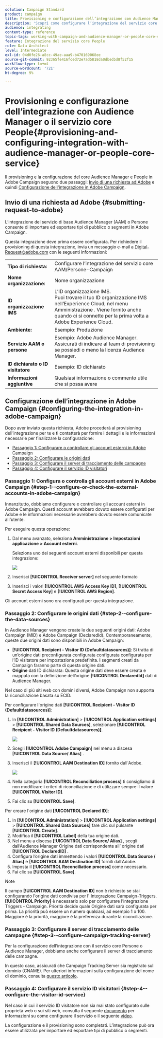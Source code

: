 ```yaml
---
solution: Campaign Standard
product: campaign
title: Provisioning e configurazione dell’integrazione con Audience Manager o il servizio core People
description: 'Scopri come configurare l’integrazione del servizio core Audience Manager / Persone per iniziare a condividere audience o segmenti con le diverse soluzioni Adobe Experience Cloud. '
audience: integrating
content-type: reference
topic-tags: working-with-campaign-and-audience-manager-or-people-core-service
feature: Integrazione del servizio core People
role: Data Architect
level: Intermediate
exl-id: 04d0fe26-a8cc-49ae-aaa9-b470169068ee
source-git-commit: 92365fe416fced72e7ad5818da0dbed5d8f52f15
workflow-type: tm+mt
source-wordcount: '721'
ht-degree: 9%

---
```


# Provisioning e configurazione dell’integrazione con Audience Manager o il servizio core People{#provisioning-and-configuring-integration-with-audience-manager-or-people-core-service}

Il provisioning e la configurazione del core Audience Manager e People in Adobe Campaign seguono due passaggi: [Invio di una richiesta ad Adobe](#submitting-request-to-adobe) e quindi [Configurazione dell&#39;integrazione in Adobe Campaign](#configuring-the-integration-in-adobe-campaign).

## Invio di una richiesta ad Adobe {#submitting-request-to-adobe}

L’integrazione del servizio di base Audience Manager (AAM) o Persone consente di importare ed esportare tipi di pubblico o segmenti in Adobe Campaign.

Questa integrazione deve prima essere configurata. Per richiedere il provisioning di questa integrazione, invia un messaggio e-mail a [Digital-Request@adobe.com](mailto:Digital-Request@adobe.com) con le seguenti informazioni:

<table> 
 <tbody> 
  <tr> 
   <td> <strong>Tipo di richiesta:</strong><br /> </td> 
   <td> Configurare l’integrazione del servizio core AAM/Persone-Campaign </td> 
  </tr> 
  <tr> 
   <td> <strong>Nome organizzazione:</strong><br /> </td> 
   <td> Nome organizzazione </td> 
  </tr> 
  <tr> 
   <td> <strong>ID organizzazione IMS</strong><br /> </td> 
   <td> L’ID organizzazione IMS. <br> Puoi trovare il tuo ID organizzazione IMS nell’Experience Cloud, nel menu Amministrazione . Viene fornito anche quando ci si connette per la prima volta a Adobe Experience Cloud. </td> 
  </tr> 
  <tr> 
   <td> <strong>Ambiente:</strong><br /> </td> 
   <td> Esempio: Produzione </td> 
  </tr> 
  <tr> 
   <td> <strong>Servizio AAM o persone</strong><br /> </td> 
   <td> Esempio: Adobe Audience Manager. Assicurati di indicare al team di provisioning se possiedi o meno la licenza Audience Manager.</td> 
  </tr> 
  <tr> 
   <td> <strong>ID dichiarato o ID visitatore</strong><br /> </td> 
   <td> Esempio: ID dichiarato </td> 
  </tr> 
  <tr> 
   <td> <strong>Informazioni aggiuntive</strong><br /> </td> 
   <td> Qualsiasi informazione o commento utile che si possa avere </td> 
  </tr> 
 </tbody> 
</table>

## Configurazione dell’integrazione in Adobe Campaign {#configuring-the-integration-in-adobe-campaign}

Dopo aver inviato questa richiesta, Adobe procederà al provisioning dell’integrazione per te e ti contatterà per fornire i dettagli e le informazioni necessarie per finalizzare la configurazione:

* [Passaggio 1: Configurare o controllare gli account esterni in Adobe Campaign](#step-1--configure-or-check-the-external-accounts-in-adobe-campaign)
* [Passaggio 2: Configurare le origini dati](#step-2--configure-the-data-sources)
* [Passaggio 3: Configurare il server di tracciamento delle campagne](#step-3--configure-campaign-tracking-server)
* [Passaggio 4: Configurare il servizio ID visitatori](#step-4--configure-the-visitor-id-service)

### Passaggio 1: Configura o controlla gli account esterni in Adobe Campaign {#step-1--configure-or-check-the-external-accounts-in-adobe-campaign}

Innanzitutto, dobbiamo configurare o controllare gli account esterni in Adobe Campaign. Questi account avrebbero dovuto essere configurati per Adobe e le informazioni necessarie avrebbero dovuto essere comunicate all&#39;utente.

Per eseguire questa operazione:

1. Dal menu avanzato, seleziona **Amministrazione > Impostazioni applicazione > Account esterni**.

   Seleziona uno dei seguenti account esterni disponibili per questa integrazione:

   ![](assets/integration_aam_1.png)

1. Inserisci **[!UICONTROL Receiver server]** nel seguente formato
1. Inserisci i valori **[!UICONTROL AWS Access Key ID]**, **[!UICONTROL Secret Access Key]** e **[!UICONTROL AWS Region]**.

Gli account esterni sono ora configurati per questa integrazione.

### Passaggio 2: Configurare le origini dati {#step-2--configure-the-data-sources}

In Audience Manager vengono create le due seguenti origini dati: Adobe Campaign (MID) e Adobe Campaign (DeclaredId). Contemporaneamente, queste due origini dati sono disponibili in Adobe Campaign:

* **[!UICONTROL Recipient - Visitor ID (Defaultdatasources)]**: Si tratta di un’origine dati preconfigurata configurata configurata configurata per l’ID visitatore per impostazione predefinita. I segmenti creati da Campaign faranno parte di questa origine dati.
* **Origine** dati ID dichiarata: Questa origine dati deve essere creata e mappata con la definizione dell’origine  **[!UICONTROL DeclaredId]** dati di Audience Manager.

Nel caso di più siti web con domini diversi, Adobe Campaign non supporta la riconciliazione basata su ECID.

Per configurare l&#39;origine dati **[!UICONTROL Recipient - Visitor ID (Defaultdatasources)]**:

1. In **[!UICONTROL Administration]** > **[!UICONTROL Application settings]** > **[!UICONTROL Shared Data Sources]**, selezionare **[!UICONTROL Recipient - Visitor ID (Defaultdatasources)]**.

   ![](assets/integration_aam_2.png)

1. Scegli **[!UICONTROL Adobe Campaign]** nel menu a discesa **[!UICONTROL Data Source/ Alias]** .
1. Inserisci il **[!UICONTROL AAM Destination ID]** fornito dall&#39;Adobe.

   ![](assets/integration_aam_3.png)

1. Nella categoria **[!UICONTROL Reconciliation process]** ti consigliamo di non modificare i criteri di riconciliazione e di utilizzare sempre il valore **[!UICONTROL Visitor ID]**.
1. Fai clic su **[!UICONTROL Save]**.

Per creare l&#39;origine dati **[!UICONTROL Declared ID]**:

1. In **[!UICONTROL Administration]** > **[!UICONTROL Application settings]** > **[!UICONTROL Shared Data Sources]** fare clic sul pulsante **[!UICONTROL Create]**.
1. Modifica il **[!UICONTROL Label]** della tua origine dati.
1. Nel menu a discesa **[!UICONTROL Data Source/ Alias]** , scegli dall’Audience Manager Origine dati corrispondente all’ origine dati **[!UICONTROL DeclaredID]** .
1. Configura l’origine dati immettendo i valori **[!UICONTROL Data Source / Alias]** e **[!UICONTROL AAM Destination ID]** forniti dall’Adobe.
1. Imposta il **[!UICONTROL Reconciliation process]** come necessario.
1. Fai clic su **[!UICONTROL Save]**.

>[!NOTE]
>
>Il campo **[!UICONTROL AAM Destination ID]** non è richiesto se stai configurando l&#39;origine dati condivisa per l&#39; [Integrazione Campaign-Triggers](../../integrating/using/configuring-triggers-in-experience-cloud.md). **[!UICONTROL Priority]** è necessario solo per configurare l’integrazione Triggers - Campaign. Priorità decide quale Origine dati sarà configurata per prima. La priorità può essere un numero qualsiasi, ad esempio 1 o 100. Maggiore è la priorità, maggiore è la preferenza durante la riconciliazione.

### Passaggio 3: Configurare il server di tracciamento delle campagne {#step-3--configure-campaign-tracking-server}

Per la configurazione dell’integrazione con il servizio core Persone o Audience Manager, dobbiamo anche configurare il server di tracciamento delle campagne.

In questo caso, assicurati che Campaign Tracking Server sia registrato sul dominio (CNAME). Per ulteriori informazioni sulla configurazione del nome di dominio, consulta [questo articolo](https://helpx.adobe.com/it/campaign/kb/domain-name-delegation.html).

### Passaggio 4: Configurare il servizio ID visitatori {#step-4--configure-the-visitor-id-service}

Nel caso in cui il servizio ID visitatore non sia mai stato configurato sulle proprietà web o sui siti web, consulta il seguente [documento](https://experienceleague.adobe.com/docs/id-service/using/implementation/setup-aam-analytics.html) per informazioni su come configurare il servizio o il seguente [video](https://helpx.adobe.com/it/marketing-cloud/how-to/email-marketing.html#step-two).

La configurazione e il provisioning sono completati. L’integrazione può ora essere utilizzata per importare ed esportare tipi di pubblico o segmenti.
